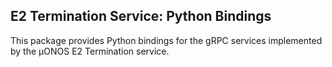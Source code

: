 ## E2 Termination Service: Python Bindings

This package provides Python bindings for the gRPC services implemented by the µONOS E2 Termination service.
